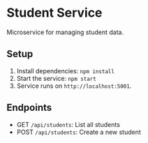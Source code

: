 # Student Service

Microservice for managing student data.

## Setup
1. Install dependencies: `npm install`
2. Start the service: `npm start`
3. Service runs on `http://localhost:5001`.

## Endpoints
- GET `/api/students`: List all students
- POST `/api/students`: Create a new student